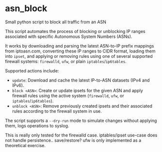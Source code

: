 # asn_block
Small python script to block all traffic from an ASN

This script automates the process of blocking or unblocking IP ranges associated with specific Autonomous System Numbers (ASNs).

It works by downloading and parsing the latest ASN-to-IP prefix mappings from iptoasn.com, converting these IP ranges to CIDR format,
loading them into `ipset`, and applying or removing rules using one of several supported firewall systems: `firewalld`, `ufw`, or plain `iptables`/`ip6tables`.

Supported actions include:
- `update`: Download and cache the latest IP-to-ASN datasets (IPv4 and IPv6).
- `block <ASN>`: Create or update ipsets for the given ASN and apply firewall rules using the active system (`firewalld`, `ufw`, or `iptables`/`ip6tables`).
- `unblock <ASN>`: Remove previously created ipsets and their associated rules according to the firewall system in use.

The script supports a `--dry-run` mode to simulate changes without applying them, logs operations to syslog.

This is really only tested for the firewalld case.
iptables/ipset use-case does not handle persistence.. save/restore?
ufw is only implemented as a theoretical exercise.

